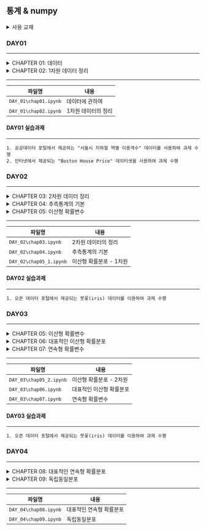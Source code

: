 ## 통계 & numpy

<details>
<summary>사용 교재</summary>

![](./images/누구나%20파이썬%20통계분석.png)

</details>

### DAY01

---

<details>
<summary> CHAPTER 01: 데이터 </summary>

> 1.1 데이터의 크기\
> 1.2 변수의 종류\
> 1.3 정리

</details>
<details>
<summary> CHAPTER 02: 1차원 데이터 정리 </summary>

> 2.1 데이터 중심의 지표\
> 2.2 데이터의 산포도 지표\
> 2.3 데이터의 정규화\
> 2.4 1차원 데이터의 시각화

</details>

---

| 파일명                | 내용                |
| --------------------- | ------------------- |
| `DAY_01\chap01.ipynb` | 데이터에 관하여     |
| `DAY_01\chap02.ipynb` | 1차원 데이터의 정리 |

#### DAY01 실습과제

---

    1. 공공데이터 포털에서 제공하는 "서울시 지하철 역별 이용객수" 데이터를 사용하여 과제 수행
    2. 인터넷에서 제공되는 "Boston House Price" 데이터셋을 사용하여 과제 수행

### DAY02

---

<details>
<summary> CHAPTER 03: 2차원 데이터 정리 </summary>

> 3.1 두 데이터 사이의 관계를 나타내는 지표\
> 3.2 2차원 데이터의 시각화\
> 3.3 앤스컴의 예

</details>
<details>
<summary> CHAPTER 04: 추측통계의 기본 </summary>

> 4.1 모집단과 표본\
> 4.2 확률 모형\
> 4.3 추측통계의 확률

</details>
<details>
<summary> CHAPTER 05: 이산형 확률변수 </summary>

> 5.1 1차원 이산형 확률변수

</details>

---

| 파일명                  | 내용                    |
| ----------------------- | ----------------------- |
| `DAY_02\chap03.ipynb`   | 2차원 데이터의 정리     |
| `DAY_02\chap04.ipynb`   | 추측통계의 기본         |
| `DAY_02\chap05_1.ipynb` | 이산형 확률분포 - 1차원 |

#### DAY02 실습과제

---

    1. 오픈 데이터 포털에서 제공되는 붓꽃(iris) 데이터를 이용하여 과제 수행

### DAY03

---

<details>
<summary> CHAPTER 05: 이산형 확률변수 </summary>

> 5.2 2차원 이산형 확률변수

</details>
<details>
<summary> CHAPTER 06: 대표적인 이산형 확률분포 </summary>

> 6.1 베르누이 분포\
> 6.2 이항분포\
> 6.3 기하분포\
> 6.4 포아송 분포

</details>
<details>
<summary> CHAPTER 07: 연속형 확률변수 </summary>

> 7.1 1차원 연속형 확률변수\
> 7.2 2차원 연속형 확률변수

</details>

---

| 파일명                  | 내용                     |
| ----------------------- | ------------------------ |
| `DAY_03\chap05_2.ipynb` | 이산형 확률분포 - 2차원  |
| `DAY_03\chap06.ipynb`   | 대표적인 이산형 확률분포 |
| `DAY_03\chap07.ipynb`   | 연속형 확률변수          |

#### DAY03 실습과제

---

    1. 오픈 데이터 포털에서 제공되는 붓꽃(iris) 데이터를 이용하여 과제 수행

### DAY04

---

<details>
<summary> CHAPTER 08: 대표적인 연속형 확률분포 </summary>

> 8.1 정규분포\
> 8.2 지수분포\
> 8.3 카이제곱분포\
> 8.4 t 분포\
> 8.5 F 분포

</details>
<details>
<summary> CHAPTER 09: 독립동일분포 </summary>

> 9.1 독립성\
> 9.2 합의 분표\
> 9.3 표본평균의 분포

</details>

---

| 파일명                | 내용                     |
| --------------------- | ------------------------ |
| `DAY_04\chap08.ipynb` | 대표적인 연속형 확률분포 |
| `DAY_04\chap09.ipynb` | 독립동일분포             |

